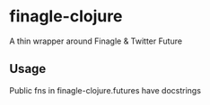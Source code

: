 # finagle-clojure

A thin wrapper around Finagle & Twitter Future

## Usage

Public fns in finagle-clojure.futures have docstrings
